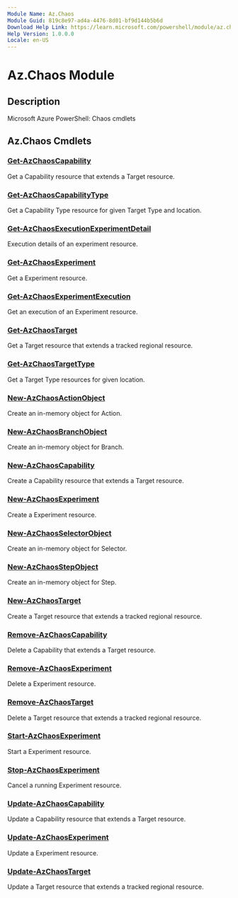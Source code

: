 ```yaml
---
Module Name: Az.Chaos
Module Guid: 819c8e97-ad4a-4476-8d01-bf9d144b5b6d
Download Help Link: https://learn.microsoft.com/powershell/module/az.chaos
Help Version: 1.0.0.0
Locale: en-US
---
```


# Az.Chaos Module
## Description
Microsoft Azure PowerShell: Chaos cmdlets

## Az.Chaos Cmdlets
### [Get-AzChaosCapability](Get-AzChaosCapability.md)
Get a Capability resource that extends a Target resource.

### [Get-AzChaosCapabilityType](Get-AzChaosCapabilityType.md)
Get a Capability Type resource for given Target Type and location.

### [Get-AzChaosExecutionExperimentDetail](Get-AzChaosExecutionExperimentDetail.md)
Execution details of an experiment resource.

### [Get-AzChaosExperiment](Get-AzChaosExperiment.md)
Get a Experiment resource.

### [Get-AzChaosExperimentExecution](Get-AzChaosExperimentExecution.md)
Get an execution of an Experiment resource.

### [Get-AzChaosTarget](Get-AzChaosTarget.md)
Get a Target resource that extends a tracked regional resource.

### [Get-AzChaosTargetType](Get-AzChaosTargetType.md)
Get a Target Type resources for given location.

### [New-AzChaosActionObject](New-AzChaosActionObject.md)
Create an in-memory object for Action.

### [New-AzChaosBranchObject](New-AzChaosBranchObject.md)
Create an in-memory object for Branch.

### [New-AzChaosCapability](New-AzChaosCapability.md)
Create a Capability resource that extends a Target resource.

### [New-AzChaosExperiment](New-AzChaosExperiment.md)
Create a Experiment resource.

### [New-AzChaosSelectorObject](New-AzChaosSelectorObject.md)
Create an in-memory object for Selector.

### [New-AzChaosStepObject](New-AzChaosStepObject.md)
Create an in-memory object for Step.

### [New-AzChaosTarget](New-AzChaosTarget.md)
Create a Target resource that extends a tracked regional resource.

### [Remove-AzChaosCapability](Remove-AzChaosCapability.md)
Delete a Capability that extends a Target resource.

### [Remove-AzChaosExperiment](Remove-AzChaosExperiment.md)
Delete a Experiment resource.

### [Remove-AzChaosTarget](Remove-AzChaosTarget.md)
Delete a Target resource that extends a tracked regional resource.

### [Start-AzChaosExperiment](Start-AzChaosExperiment.md)
Start a Experiment resource.

### [Stop-AzChaosExperiment](Stop-AzChaosExperiment.md)
Cancel a running Experiment resource.

### [Update-AzChaosCapability](Update-AzChaosCapability.md)
Update a Capability resource that extends a Target resource.

### [Update-AzChaosExperiment](Update-AzChaosExperiment.md)
Update a Experiment resource.

### [Update-AzChaosTarget](Update-AzChaosTarget.md)
Update a Target resource that extends a tracked regional resource.

